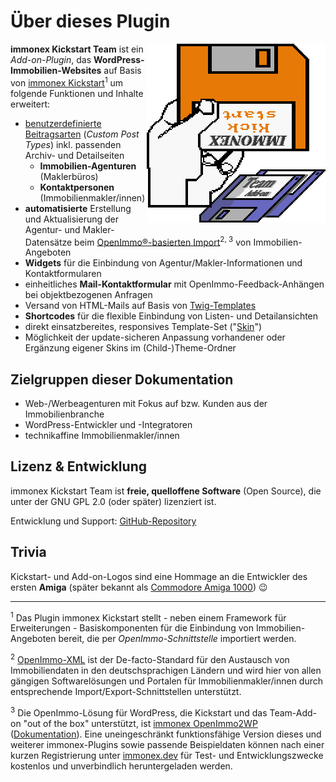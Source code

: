 # Über dieses Plugin

<span style="float: right">![immonex Kickstart Team Logo](assets/kickstart-team-logo.png)</span>

**immonex Kickstart Team** ist ein *Add-on-Plugin*, das **WordPress-Immobilien-Websites** auf Basis von [immonex Kickstart](https://de.wordpress.org/plugins/immonex-kickstart/)<sup>1</sup> um folgende Funktionen und Inhalte erweitert:

- [benutzerdefinierte Beitragsarten](beitragsarten) (*Custom Post Types*) inkl. passenden Archiv- und Detailseiten
  - **Immobilien-Agenturen** (Maklerbüros)
  - **Kontaktpersonen** (Immobilienmakler/innen)
- **automatisierte** Erstellung und Aktualisierung der Agentur- und Makler-Datensätze beim [OpenImmo®-basierten Import](systemvoraussetzungen#datenimport-openimmo-xml)<sup>2, 3</sup> von Immobilien-Angeboten
- **Widgets** für die Einbindung von Agentur/Makler-Informationen und Kontaktformularen
- einheitliches **Mail-Kontaktformular** mit OpenImmo-Feedback-Anhängen bei objektbezogenen Anfragen
- Versand von HTML-Mails auf Basis von [Twig-Templates](https://twig.symfony.com/)
- **Shortcodes** für die flexible Einbindung von Listen- und Detailansichten
- direkt einsatzbereites, responsives Template-Set ("[Skin](anpassung-erweiterung/skins)")
- Möglichkeit der update-sicheren Anpassung vorhandener oder Ergänzung eigener Skins im (Child-)Theme-Ordner

## Zielgruppen dieser Dokumentation

- Web-/Werbeagenturen mit Fokus auf bzw. Kunden aus der Immobilienbranche
- WordPress-Entwickler und -Integratoren
- technikaffine Immobilienmakler/innen

## Lizenz & Entwicklung

immonex Kickstart Team ist **freie, quelloffene Software** (Open Source), die unter der GNU GPL 2.0 (oder später) lizenziert ist.

Entwicklung und Support: [GitHub-Repository](https://github.com/immonex/kickstart-team)

## Trivia

Kickstart- und Add-on-Logos sind eine Hommage an die Entwickler des ersten **Amiga** (später bekannt als [Commodore Amiga 1000](https://en.wikipedia.org/wiki/Amiga_1000)) 😉

---

<sup>1</sup> Das Plugin immonex Kickstart stellt - neben einem Framework für Erweiterungen - Basiskomponenten für die Einbindung von Immobilien-Angeboten bereit, die per *OpenImmo-Schnittstelle* importiert werden.

<sup>2</sup> [OpenImmo-XML](http://openimmo.de/) ist der De-facto-Standard für den Austausch von Immobiliendaten in den deutschsprachigen Ländern und wird hier von allen gängigen Softwarelösungen und Portalen für Immobilienmakler/innen durch entsprechende Import/Export-Schnittstellen unterstützt.

<sup>3</sup> Die OpenImmo-Lösung für WordPress, die Kickstart und das Team-Add-on "out of the box" unterstützt, ist [immonex OpenImmo2WP](https://plugins.inveris.de/shop/immonex-openimmo2wp/) ([Dokumentation](https://plugins.inveris.de/de/shop/immonex-openimmo2wp/?target=dokumentation)). Eine uneingeschränkt funktionsfähige Version dieses und weiterer immonex-Plugins sowie passende Beispieldaten können nach einer kurzen Registrierung unter [immonex.dev](https://immonex.dev/) für Test- und Entwicklungszwecke kostenlos und unverbindlich heruntergeladen werden.